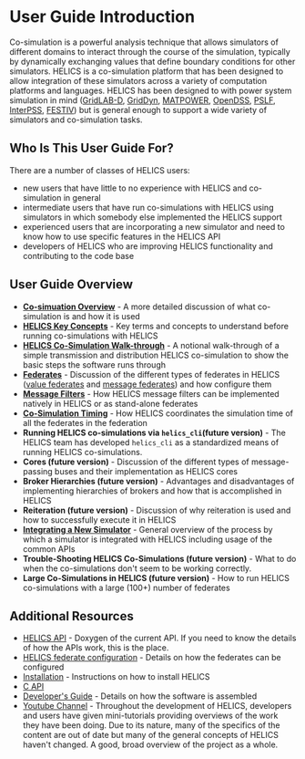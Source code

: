 # User Guide Introduction #


Co-simulation is a powerful analysis technique that allows simulators of different domains to interact through the course of the simulation, typically by dynamically exchanging values that define boundary conditions for other simulators. HELICS is a co-simulation platform that has been designed to allow integration of these simulators across a variety of computation platforms and languages. HELICS has been designed to with power system simulation in mind ([GridLAB-D](https://github.com/gridlab-d/gridlab-d), [GridDyn](https://github.com/LLNL/GridDyn), [MATPOWER](https://github.com/GMLC-TDC/MATPOWER-wrapper), [OpenDSS](https://sourceforge.net/projects/electricdss/), [PSLF](https://github.com/GMLC-TDC/PSLF-wrapper), [InterPSS](https://github.com/InterPSS-Project/ipss-common), [FESTIV](https://www.nrel.gov/grid/festiv-model.html)) but is general enough to support a wide variety of simulators and co-simulation tasks.

## Who Is This User Guide For? ##
There are a number of classes of HELICS users: 

* new users that have little to no experience with HELICS and co-simulation in general
* intermediate users that have run co-simulations with HELICS using simulators in which somebody else implemented the HELICS support
* experienced users that are incorporating a new simulator and need to know how to use specific features in the HELICS API
* developers of HELICS who are improving HELICS functionality and contributing to the code base


## User Guide Overview ##
* [**Co-simuation Overview**](./co-simulation_overview.md) - A more detailed discussion of what co-simulation is and how it is used
* [**HELICS Key Concepts**](./helics_key_concepts) - Key terms and concepts to understand before running co-simulations with HELICS
* [**HELICS Co-Simulation Walk-through**](./helics_co-sim_sequence.md) - A notional walk-through of a simple transmission and distribution HELICS co-simulation to show the basic steps the software runs through
* [**Federates**](./federates.md) - Discussion of the different types of federates in HELICS ([value federates](./value_federates.md) and [message federates](./message_federates.md)) and how configure them
* [**Message Filters**](./filters) - How HELICS message filters can be implemented natively in HELICS or as stand-alone federates
* [**Co-Simulation Timing**](./timing.md) - How HELICS coordinates the simulation time of all the federates in the federation
* **Running HELICS co-simulations via `helics_cli`(future version)** - The HELICS team has developed `helics_cli` as a standardized means of running HELICS co-simulations.
* **Cores (future version)** - Discussion of the different types of message-passing buses and their implementation as HELICS cores
* **Broker Hierarchies (future version)** - Advantages and disadvantages of implementing hierarchies of brokers and how that is accomplished in HELICS
* **Reiteration (future version)** - Discussion of why reiteration is used and how to successfully execute it in HELICS
* [**Integrating a New Simulator**](./simulator_integration.md) - General overview of the process by which a simulator is integrated with HELICS including usage of the common APIs
*  **Trouble-Shooting HELICS Co-Simulations (future version)** - What to do when the co-simulations don't seem to be working correctly.
* **Large Co-Simulations in HELICS (future version)** - How to run HELICS co-simulations with a large (100+) number of federates

## Additional Resources ##
* [HELICS API](https://gmlc-tdc.github.io/HELICS-src/doxygen/) - Doxygen of the current API. If you need to know the details of how the APIs work, this is the place.
* [HELICS federate configuration](https://gmlc-tdc.github.io/HELICS-src/developer-guide/index.html) - Details on how the federates can be configured
* [Installation](https://gmlc-tdc.github.io/HELICS-src/installation/index.html) -  Instructions on how to install HELICS
* [C API](https://gmlc-tdc.github.io/HELICS-src/c-api-reference/index.html)
* [Developer's Guide](https://gmlc-tdc.github.io/HELICS-src/developer-guide/index.html) - Details on how the software is assembled
* [Youtube Channel](https://www.youtube.com/channel/UCPa81c4BVXEYXt2EShTzbcg/featured) - Throughout the development of HELICS, developers and users have given mini-tutorials providing overviews of the work they have been doing. Due to its nature, many of the specifics of the content are out of date but many of the general concepts of HELICS haven't changed. A good, broad overview of the project as a whole.